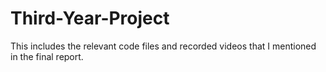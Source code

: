 # Third-Year-Project
This includes the relevant code files and recorded videos that I mentioned in the final report.
